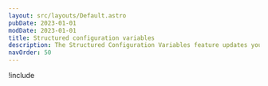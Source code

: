 ```yaml
---
layout: src/layouts/Default.astro
pubDate: 2023-01-01
modDate: 2023-01-01
title: Structured configuration variables
description: The Structured Configuration Variables feature updates your JSON, YAML, XML, and Properties configuration files with values from matching Octopus variables.
navOrder: 50
---
```


!include <structured-configuration-variables>
